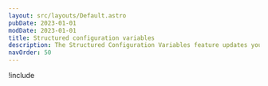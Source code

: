 ```yaml
---
layout: src/layouts/Default.astro
pubDate: 2023-01-01
modDate: 2023-01-01
title: Structured configuration variables
description: The Structured Configuration Variables feature updates your JSON, YAML, XML, and Properties configuration files with values from matching Octopus variables.
navOrder: 50
---
```


!include <structured-configuration-variables>
